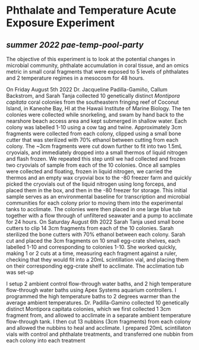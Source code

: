 # Phthalate and Temperature Acute Exposure Experiment

## *summer 2022 pae-temp-pool-party*

The objective of this experiment is to look at the potential changes in microbial community, phthalate accumulation in coral tissue, and an omics metric in small coral fragments that were exposed to 5 levels of phthalates and 2 temperature regimes in a mesocosm for 48 hours.

On Friday August 5th 2022 Dr. Jacqueline Padilla-Gamiño, Callum Backstrom, and Sarah Tanja collected 10 genetically distinct *Montipora capitata* coral colonies from the southeastern fringing reef of Coconut Island, in Kaneohe Bay, HI at the Hawaii Institute of Marine Biology. The ten colonies were collected while snorkeling, and swam by hand back to the nearshore beach access area and kept submerged in shallow water. Each colony was labelled 1-10 using a cow tag and twine. Approximately 3cm fragments were collected from each colony, clipped using a small bone cutter that was sterilized with 70% ethanol between cutting from each colony. The ~3cm fragments were cut down further to fit into two 1.5mL cryovials, and immediately dropped into a small thermos of liquid nitrogen and flash frozen. We repeated this step until we had collected and frozen two cryovials of sample from each of the 10 colonies.  Once all samples were collected and floating, frozen in liquid nitrogen, we carried the thermos and an empty wax cryovial box to the -80 freezer farm and quickly picked the cryovials out of the liquid nitrogen using long forceps, and placed them in the box, and then in the -80 freezer for storage. This initial sample serves as an environmental baseline for transcription and microbial communities for each colony prior to moving them into the experimental tanks to acclimate. The colonies were then placed in one large blue tub together with a flow through of unfiltered seawater and a pump to acclimate for 24 hours. On Saturday August 6th 2022 Sarah Tanja used small bone cutters to clip 14 3cm fragments from each of the 10 colonies. Sarah sterilized the bone cutters with 70% ethanol between each colony. Sarah cut and placed the 3cm fragments on 10 small egg-crate shelves, each labelled 1-10 and corresponding to colonies 1-10. She worked quickly, making 1 or 2 cuts at a time, measuring each fragment against a ruler, checking that they would fit into a 20mL scintillation vial, and placing them on their corresponding egg-crate shelf to acclimate. The acclimation tub was set-up    

I setup 2 ambient control flow-through water baths, and 2 high temperature flow-through water baths using Apex Systems aquarium controllers. I programmed the high temperature baths to 2 degrees warmer than the average ambient temperatures. Dr. Padilla-Gamino collected 10 genetically distinct Montipora capitata colonies, which we first collected 1 3cm fragment from, and allowed to acclimate in a separate ambient temperature flow-through tank. I then cut 13 nubbins (3cm fragments) from each colony and allowed the nubbins to heal and acclimate. I prepared 20mL scintillaton vials with control and phthalate treatments, and transferred one nubbin from each colony into each treatment 
